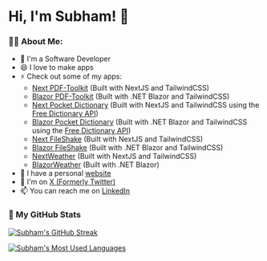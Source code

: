 # Hi, I'm Subham! 👋

### 👨‍💻 About Me:
- 🔭 I'm a Software Developer
- 😄 I love to make apps
- ⚡ Check out some of my apps:
    - [Next PDF-Toolkit](https://next-pdftoolkit.subhamk.com) (Built with NextJS and TailwindCSS)
    - [Blazor PDF-Toolkit](https://blazor-pdftoolkit.subhamk.com) (Built with .NET Blazor and TailwindCSS)
    - [Next Pocket Dictionary](https://next-dictionary.subhamk.com) (Built with NextJS and TailwindCSS using the [Free Dictionary API](https://github.com/meetDeveloper/freeDictionaryAPI))
    - [Blazor Pocket Dictionary](https://blazor-dictionary.subhamk.com) (Built with .NET Blazor and TailwindCSS using the [Free Dictionary API](https://github.com/meetDeveloper/freeDictionaryAPI))
    - [Next FileShake](https://nfs.subhamk.com) (Built with NextJS and TailwindCSS)
    - [Blazor FileShake](https://bfs.subhamk.com) (Built with .NET Blazor and TailwindCSS)
    - [NextWeather](https://next-weather.subhamk.com) (Built with NextJS and TailwindCSS)
    - [BlazorWeather](https://blazor-weather.subhamk.com) (Built with .NET Blazor)
- 🌱 I have a personal [website](https://www.subhamk.com)
- 💬 I'm on [X (Formerly Twitter)](https://twitter.com/SubhamK108)
- 📫 You can reach me on [LinkedIn](https://www.linkedin.com/in/subham-karmakar-96024b200/)
<!-- - 👯 I’m looking to collaborate on ... -->
<!-- - 🤔 I’m looking for help with ... -->

### 🚀 My GitHub Stats
[![Subham's GitHub Streak](https://streak-stats.demolab.com?user=SubhamK108&theme=github-dark-dimmed)](https://git.io/streak-stats)

[![Subham's Most Used Languages](https://github-readme-stats.vercel.app/api/top-langs/?username=SubhamK108&hide=html,css,scss&exclude_repo=SubhamK108.github.io,Weather-App&layout=donut&theme=github_dark_dimmed&custom_title=Subham%27s%20Most%20Used%20Languages)](https://github.com/anuraghazra/github-readme-stats)

<!-- [![Subham's GitHub Stats](https://github-readme-stats.vercel.app/api?username=SubhamK108&layout=compact&theme=github_dark_dimmed&show_icons=true&include_all_commits=true&custom_title=Subham%27s%20GitHub%20Stats)](https://github.com/anuraghazra/github-readme-stats) -->

